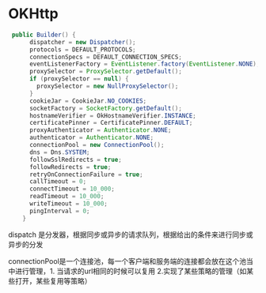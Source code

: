 # OKHttp

```java
 public Builder() {
      dispatcher = new Dispatcher();
      protocols = DEFAULT_PROTOCOLS;
      connectionSpecs = DEFAULT_CONNECTION_SPECS;
      eventListenerFactory = EventListener.factory(EventListener.NONE);
      proxySelector = ProxySelector.getDefault();
      if (proxySelector == null) {
        proxySelector = new NullProxySelector();
      }
      cookieJar = CookieJar.NO_COOKIES;
      socketFactory = SocketFactory.getDefault();
      hostnameVerifier = OkHostnameVerifier.INSTANCE;
      certificatePinner = CertificatePinner.DEFAULT;
      proxyAuthenticator = Authenticator.NONE;
      authenticator = Authenticator.NONE;
      connectionPool = new ConnectionPool();
      dns = Dns.SYSTEM;
      followSslRedirects = true;
      followRedirects = true;
      retryOnConnectionFailure = true;
      callTimeout = 0;
      connectTimeout = 10_000;
      readTimeout = 10_000;
      writeTimeout = 10_000;
      pingInterval = 0;
    }
```

dispatch 是分发器，根据同步或异步的请求队列，根据给出的条件来进行同步或异步的分发

connectionPool是一个连接池，每一个客户端和服务端的连接都会放在这个池当中进行管理，1. 当请求的url相同的时候可以复用   2.实现了某些策略的管理（如某些打开，某些复用等策略）



